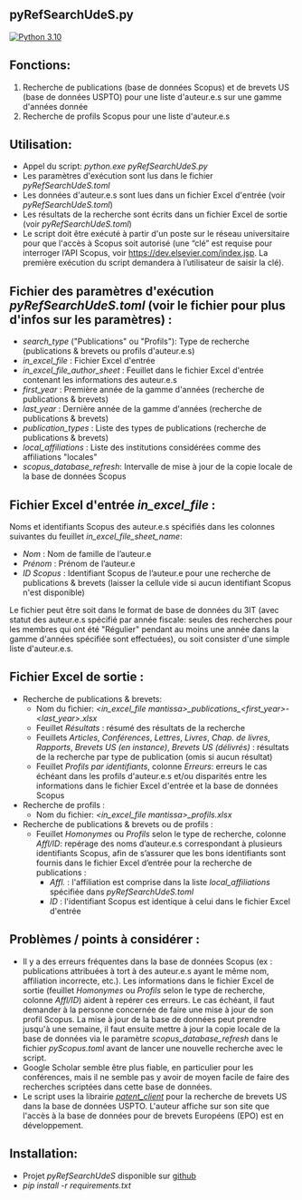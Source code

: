 ## pyRefSearchUdeS.py

<!---Badges-->
[![Python 3.10](https://img.shields.io/badge/python-3.10+-blue.svg)](https://www.python.org/downloads/)

## Fonctions:
1) Recherche de publications (base de données Scopus) et de brevets US (base de données USPTO) pour une liste d'auteur.e.s sur une gamme d'années donnée
2) Recherche de profils Scopus pour une liste d'auteur.e.s

## Utilisation:
- Appel du script: *python.exe pyRefSearchUdeS.py*
- Les paramètres d'exécution sont lus dans le fichier *pyRefSearchUdeS.toml*
- Les données d'auteur.e.s sont lues dans un fichier Excel d'entrée (voir *pyRefSearchUdeS.toml*)
- Les résultats de la recherche sont écrits dans un fichier Excel de sortie (voir *pyRefSearchUdeS.toml*)
- Le script doit être exécuté à partir d'un poste sur le réseau universitaire
pour que l'accès à Scopus soit autorisé (une “clé” est requise pour interroger l’API Scopus,
voir https://dev.elsevier.com/index.jsp. La première exécution du script demandera à
l’utilisateur de saisir la clé).

## Fichier des paramètres d'exécution *pyRefSearchUdeS.toml* (voir le fichier pour plus d'infos sur les paramètres) :
- *search_type* ("Publications" ou "Profils"): Type de recherche (publications & brevets ou profils d'auteur.e.s)
- *in_excel_file* : Fichier Excel d'entrée
- *in_excel_file_author_sheet* : Feuillet dans le fichier Excel d'entrée contenant
les informations des auteur.e.s
- *first_year* : Première année de la gamme d'années (recherche de publications & brevets)
- *last_year* : Dernière année de la gamme d'années (recherche de publications & brevets)
- *publication_types* : Liste des types de publications (recherche de publications & brevets)
- *local_affiliations* : Liste des institutions considérées comme des affiliations "locales"
- *scopus_database_refresh*: Intervalle de mise à jour de la copie locale de la base de données Scopus

## Fichier Excel d'entrée *in_excel_file* :
Noms et identifiants Scopus des auteur.e.s spécifiés dans les colonnes
suivantes du feuillet *in_excel_file_sheet_name*:

- *Nom* : Nom de famille de l’auteur.e
- *Prénom* : Prénom de l’auteur.e
- *ID Scopus* : Identifiant Scopus de l’auteur.e pour une recherche de publications & brevets 
(laisser la cellule vide si aucun identifiant Scopus n'est disponible)

Le fichier peut être soit dans le format de base de données du 3IT (avec statut
des auteur.e.s spécifié par année fiscale: seules des recherches pour les membres qui ont
été "Régulier" pendant au moins une année dans la gamme d'années spécifiée sont
effectuées), ou soit consister d'une simple liste d'auteur.e.s.


## Fichier Excel de sortie :
- Recherche de publications & brevets:
  - Nom du fichier: *\<in_excel_file mantissa\>\_publications\_\<first_year\>-\<last_year\>.xlsx*
  - Feuillet *Résultats* : résumé des résultats de la recherche
  - Feuillets *Articles*, *Conférences*, *Lettres*, *Livres*, *Chap. de livres*,
  *Rapports*, *Brevets US (en instance)*, *Brevets US (délivrés)* : résultats de la
  recherche par type de publication (omis si aucun résultat)
  - Feuillet *Profils par identifiants*, colonne *Erreurs*: erreurs le cas échéant dans
  les profils d'auteur.e.s et/ou disparités entre les informations dans le fichier Excel
  d'entrée et la base de données Scopus
- Recherche de profils :
  - Nom du fichier: *\<in_excel_file mantissa\>\_profils.xlsx*
- Recherche de publications & brevets ou de profils :
  - Feuillet *Homonymes* ou *Profils* selon le type de recherche, colonne *Affl/ID*:
  repérage des noms d’auteur.e.s
  correspondant à plusieurs identifiants Scopus, afin de s’assurer que les bons
  identifiants sont fournis dans le fichier Excel d’entrée pour la recherche de publications :
    - *Affl.* : l'affiliation est comprise dans la liste *local_affiliations*
      spécifiée dans *pyRefSearchUdeS.toml*
    - *ID* : l'identifiant Scopus est identique à celui dans le fichier Excel d'entrée

## Problèmes / points à considérer :
- Il y a des erreurs fréquentes dans la base de données Scopus (ex : publications
  attribuées à tort à des auteur.e.s ayant le même nom, affiliation incorrecte, etc.). Les
  informations dans le fichier Excel de sortie (feuillet *Homonymes* ou
  *Profils* selon le type de recherche, colonne *Affl/ID*) aident à
  repérer ces erreurs. Le cas échéant, il faut demander à la personne concernée de faire
  une mise à jour de son profil Scopus. La mise à jour de la base de données peut prendre
  jusqu'à une semaine, il faut ensuite mettre à jour la copie locale de la base de données
  via le paramètre *scopus_database_refresh* dans le fichier *pyScopus.toml* avant
  de lancer une nouvelle recherche avec le script.
- Google Scholar semble être plus fiable, en particulier pour les conférences,
  mais il ne semble pas y avoir de moyen facile de faire des recherches scriptées
  dans cette base de données.
- Le script uses la librairie *[patent_client](https://patent-client.readthedocs.io/en/latest/index.html)*
  pour la recherche de brevets US dans la base de données USPTO. L'auteur affiche sur
  son site que l'accès à la base de données pour de brevets Européens (EPO) est en développement.

## Installation:
- Projet *pyRefSearchUdeS* disponible sur [github](https://github.com/pgcharetteUdeS/pyRefSearchUdeS)
- *pip install -r requirements.txt*
